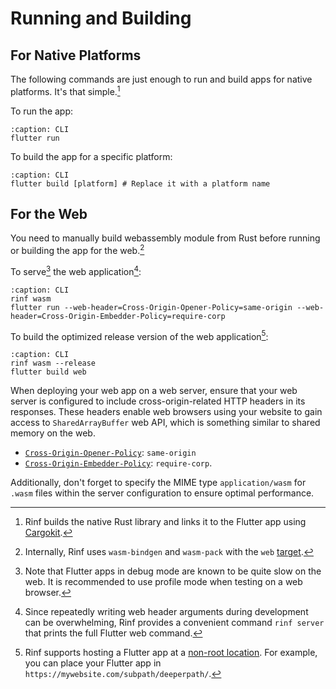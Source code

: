 # Running and Building

## For Native Platforms

The following commands are just enough to run and build apps for native platforms. It's that simple.[^1]

[^1]: Rinf builds the native Rust library and links it to the Flutter app using [Cargokit](https://github.com/irondash/cargokit).

To run the app:

```{code-block} shell
:caption: CLI
flutter run
```

To build the app for a specific platform:

```{code-block} shell
:caption: CLI
flutter build [platform] # Replace it with a platform name
```

## For the Web

You need to manually build webassembly module from Rust before running or building the app for the web.[^2]

[^2]: Internally, Rinf uses `wasm-bindgen` and `wasm-pack` with the `web` [target](https://rustwasm.github.io/docs/wasm-pack/commands/build.html#target).

To serve[^3] the web application[^4]:

[^3]: Note that Flutter apps in debug mode are known to be quite slow on the web. It is recommended to use profile mode when testing on a web browser.

[^4]: Since repeatedly writing web header arguments during development can be overwhelming, Rinf provides a convenient command `rinf server` that prints the full Flutter web command.

```{code-block} shell
:caption: CLI
rinf wasm
flutter run --web-header=Cross-Origin-Opener-Policy=same-origin --web-header=Cross-Origin-Embedder-Policy=require-corp
```

To build the optimized release version of the web application[^5]:

[^5]: Rinf supports hosting a Flutter app at a [non-root location](https://docs.flutter.dev/ui/navigation/url-strategies#hosting-a-flutter-app-at-a-non-root-location). For example, you can place your Flutter app in `https://mywebsite.com/subpath/deeperpath/`.

```{code-block} shell
:caption: CLI
rinf wasm --release
flutter build web
```

When deploying your web app on a web server, ensure that your web server is configured to include cross-origin-related HTTP headers in its responses. These headers enable web browsers using your website to gain access to `SharedArrayBuffer` web API, which is something similar to shared memory on the web.

- [`Cross-Origin-Opener-Policy`](https://developer.mozilla.org/en-US/docs/Web/HTTP/Headers/Cross-Origin-Opener-Policy): `same-origin`
- [`Cross-Origin-Embedder-Policy`](https://developer.mozilla.org/en-US/docs/Web/HTTP/Headers/Cross-Origin-Embedder-Policy): `require-corp`.

Additionally, don't forget to specify the MIME type `application/wasm` for `.wasm` files within the server configuration to ensure optimal performance.
